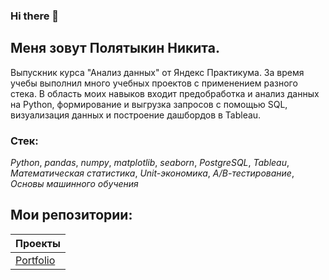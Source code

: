 ### Hi there 👋

## **Меня зовут Полятыкин Никита.**

Выпускник курса "Анализ данных" от Яндекс Практикума. За время учебы выполнил много учебных проектов с применением разного стека. В область моих навыков входит предобработка и анализ данных на Python, формирование и выгрузка запросов с помощью SQL, визуализация данных и построение дашбордов в Tableau.

### Cтек:
*Python*, *pandas*, *numpy*, *matplotlib*, *seaborn*, *PostgreSQL*, *Tableau*, *Математическая статистика*, *Unit-экономика*, *А/В-тестирование*, *Основы машинного обучения*

## Мои репозитории:

| Проекты | 
| :---------------------- | 
| [Portfolio](https://github.com/npolatykin/yandex-praktikum-projects) |
<!--
**npolatykin/npolatykin** is a ✨ _special_ ✨ repository because its `README.md` (this file) appears on your GitHub profile.

Here are some ideas to get you started:

- 🔭 I’m currently working on ...
- 🌱 I’m currently learning ...
- 👯 I’m looking to collaborate on ...
- 🤔 I’m looking for help with ...
- 💬 Ask me about ...
- 📫 How to reach me: ...
- 😄 Pronouns: ...
- ⚡ Fun fact: ...
-->
